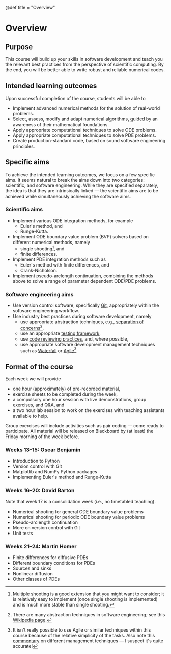 @def title = "Overview"

# Overview

## Purpose

This course will build up your skills in software development and teach you
the relevant best practices from the perspective of scientific computing. By
the end, you will be better able to write robust and reliable numerical codes.

## Intended learning outcomes

Upon successful completion of the course, students will be able to

* Implement advanced numerical methods for the solution of real-world
  problems.
* Select, assess, modify and adapt numerical algorithms, guided by an
  awareness of their mathematical foundations.
* Apply appropriate computational techniques to solve ODE problems.
* Apply appropriate computational techniques to solve PDE problems.
* Create production-standard code, based on sound software engineering
  principles.

## Specific aims

To achieve the intended learning outcomes, we focus on a few specific aims. It
seems natural to break the aims down into two categories: scientific, and
software engineering. While they are specified separately, the idea is that they
are intrinsically linked &mdash; the scientific aims are to be achieved while
simultaneously achieving the software aims.

### Scientific aims

* Implement various ODE integration methods, for example
  * Euler's method, and
  * Runge-Kutta.
* Implement ODE boundary value problem (BVP) solvers based on different
  numerical methods, namely
  * single shooting[^1], and
  * finite differences.
* Implement PDE integration methods such as
  * Euler's method with finite differences, and
  * Crank-Nicholson.
* Implement pseudo-arclength continuation, combining the methods above to solve a range of parameter dependent ODE/PDE problems.

[^1]: Multiple shooting is a good extension that you might want to consider; it is relatively easy to implement (once single shooting is implemented) and is much more stable than single shooting.

### Software engineering aims

* Use version control software, specifically
    [Git](https://en.wikipedia.org/wiki/Git), appropriately within the software
    engineering workflow.
* Use industry best practices during software development, namely
  * use appropriate abstraction techniques, e.g., [separation of
      concerns](https://en.wikipedia.org/wiki/Separation_of_concerns)[^2],
  * use an appropriate [testing framework](https://en.wikipedia.org/wiki/Software_testing),
  * use [code reviewing practices](https://en.wikipedia.org/wiki/Code_review),
      and, where possible,
  * use appropriate software development management techniques such as
      [Waterfall](https://en.wikipedia.org/wiki/Waterfall_model) or
      [Agile](https://en.wikipedia.org/wiki/Agile_software_development)[^3].

[^2]: There are many abstraction techniques in software engineering; see this [Wikipedia page](https://en.wikipedia.org/wiki/Abstraction_(computer_science)).
[^3]: It isn't really possible to use Agile or similar techniques within this course because of the relative simplicity of the tasks. Also note this [commentary](https://zwischenzugs.com/2017/10/15/my-20-year-experience-of-software-development-methodologies/) on different management techniques &mdash; I suspect it's quite accurate!

## Format of the course

Each week we will provide

* one hour (approximately) of pre-recorded material,
* exercise sheets to be completed during the week,
* a compulsory one hour session with live demonstrations, group exercises, and Q&amp;A, and
* a two hour lab session to work on the exercises with teaching assistants available to help.

Group exercises will include activities such as pair coding &mdash; come ready
to participate. All material will be released on Blackboard by (at least) the
Friday morning of the week before.

### Weeks 13&ndash;15: Oscar Benjamin

* Introduction to Python
* Version control with Git
* Matplotlib and NumPy Python packages
* Implementing Euler's method and Runge-Kutta

### Weeks 16&ndash;20: David Barton

Note that week 17 is a consolidation week (i.e., no timetabled teaching).

* Numerical shooting for general ODE boundary value problems
* Numerical shooting for periodic ODE boundary value problems
* Pseudo-arclength continuation
* More on version control with Git
* Unit tests

### Weeks 21&ndash;24: Martin Homer

* Finite differences for diffusive PDEs
* Different boundary conditions for PDEs
* Sources and sinks
* Nonlinear diffusion
* Other classes of PDEs
